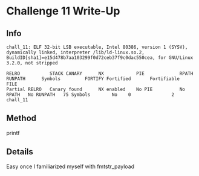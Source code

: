 # Challenge 11 Write-Up
## Info
```
chall_11: ELF 32-bit LSB executable, Intel 80386, version 1 (SYSV), dynamically linked, interpreter /lib/ld-linux.so.2, BuildID[sha1]=e15d478b7aa103299f0d72ceb37f9c0dac550cea, for GNU/Linux 3.2.0, not stripped
```
```
RELRO           STACK CANARY      NX            PIE             RPATH      RUNPATH      Symbols         FORTIFY Fortified       Fortifiable     FILE
Partial RELRO   Canary found      NX enabled    No PIE          No RPATH   No RUNPATH   75 Symbols        No    0               2               chall_11
```

## Method
printf

## Details
Easy once I familiarized myself with fmtstr_payload